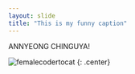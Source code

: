 ```yaml
---
layout: slide
title: "This is my funny caption"
---
```


ANNYEONG CHINGUYA!

![femalecodertocat](https://octodex.github.com/images/Minertocat.png)
{: .center}
